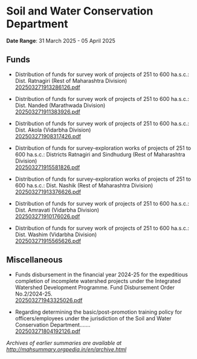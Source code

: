 # Soil and Water Conservation Department

**Date Range**: 31 March 2025 - 05 April 2025


## Funds
- Distribution of funds for survey work of projects of 251 to 600 ha.s.c.: Dist. Ratnagiri (Rest of Maharashtra Division)\
  [202503271913286126.pdf](https://gr.maharashtra.gov.in/Site/Upload/Government%20Resolutions/English/202503271913286126.pdf)

- Distribution of funds for survey work of projects of 251 to 600 ha.s.c.: Dist. Nanded (Marathwada Division)\
  [202503271911383926.pdf](https://gr.maharashtra.gov.in/Site/Upload/Government%20Resolutions/English/202503271911383926.pdf)

- Distribution of funds for survey work of projects of 251 to 600 ha.s.c.: Dist. Akola (Vidarbha Division)\
  [202503271908317426.pdf](https://gr.maharashtra.gov.in/Site/Upload/Government%20Resolutions/English/202503271908317426.pdf)

- Distribution of funds for survey-exploration works of projects of 251 to 600 ha.s.c.: Districts Ratnagiri and Sindhudurg (Rest of Maharashtra Division)\
  [202503271915581826.pdf](https://gr.maharashtra.gov.in/Site/Upload/Government%20Resolutions/English/202503271915581826.pdf)

- Distribution of funds for survey-exploration works of projects of 251 to 600 ha.s.c.: Dist. Nashik (Rest of Maharashtra Division)\
  [202503271913376626.pdf](https://gr.maharashtra.gov.in/Site/Upload/Government%20Resolutions/English/202503271913376626.pdf)

- Distribution of funds for survey work of projects of 251 to 600 ha.s.c.: Dist. Amravati (Vidarbha Division)\
  [202503271910176026.pdf](https://gr.maharashtra.gov.in/Site/Upload/Government%20Resolutions/English/202503271910176026.pdf)

- Distribution of funds for survey work of projects of 251 to 600 ha.s.c.: Dist. Washim (Vidarbha Division)\
  [202503271915565626.pdf](https://gr.maharashtra.gov.in/Site/Upload/Government%20Resolutions/English/202503271915565626.pdf)

## Miscellaneous
- Funds disbursement in the financial year 2024-25 for the expeditious completion of incomplete watershed projects under the Integrated Watershed Development Programme. Fund Disbursement Order No.2/2024-25.\
  [202503271943325026.pdf](https://gr.maharashtra.gov.in/Site/Upload/Government%20Resolutions/English/202503271943325026.pdf)

- Regarding determining the basic/post-promotion training policy for officers/employees under the jurisdiction of the Soil and Water Conservation Department.......\
  [202503271804192126.pdf](https://gr.maharashtra.gov.in/Site/Upload/Government%20Resolutions/English/202503271804192126.pdf)


*Archives of earlier summaries are available at http://mahsummary.orgpedia.in/en/archive.html*